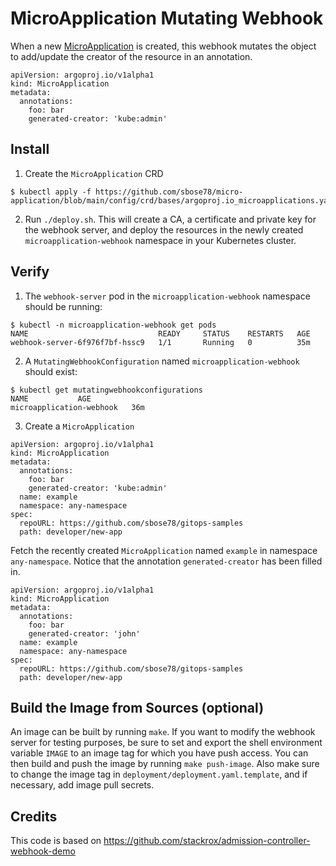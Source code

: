 # MicroApplication Mutating Webhook

When a new [MicroApplication](https://github.com/sbose78/micro-application) is created, this webhook mutates the object to add/update the creator of the resource in an annotation.

```
apiVersion: argoproj.io/v1alpha1
kind: MicroApplication
metadata:
  annotations:
    foo: bar
    generated-creator: 'kube:admin'
```


## Install


1. Create the `MicroApplication` CRD 

```
$ kubectl apply -f https://github.com/sbose78/micro-application/blob/main/config/crd/bases/argoproj.io_microapplications.yaml
```

2. Run `./deploy.sh`. This will create a CA, a certificate and private key for the webhook server,
and deploy the resources in the newly created `microapplication-webhook` namespace in your Kubernetes cluster.



## Verify

1. The `webhook-server` pod in the `microapplication-webhook` namespace should be running:
```
$ kubectl -n microapplication-webhook get pods
NAME                             READY     STATUS    RESTARTS   AGE
webhook-server-6f976f7bf-hssc9   1/1       Running   0          35m
```

2. A `MutatingWebhookConfiguration` named `microapplication-webhook` should exist:
```
$ kubectl get mutatingwebhookconfigurations
NAME           AGE
microapplication-webhook   36m
```

3. Create a `MicroApplication`

```
apiVersion: argoproj.io/v1alpha1
kind: MicroApplication
metadata:
  annotations:
    foo: bar
    generated-creator: 'kube:admin'
  name: example
  namespace: any-namespace
spec:
  repoURL: https://github.com/sbose78/gitops-samples
  path: developer/new-app
```

Fetch the recently created `MicroApplication` named `example` in namespace `any-namespace`. Notice that the annotation `generated-creator` has been filled in.

```
apiVersion: argoproj.io/v1alpha1
kind: MicroApplication
metadata:
  annotations:
    foo: bar
    generated-creator: 'john'
  name: example
  namespace: any-namespace
spec:
  repoURL: https://github.com/sbose78/gitops-samples
  path: developer/new-app
```

## Build the Image from Sources (optional)

An image can be built by running `make`.
If you want to modify the webhook server for testing purposes, be sure to set and export
the shell environment variable `IMAGE` to an image tag for which you have push access. You can then
build and push the image by running `make push-image`. Also make sure to change the image tag
in `deployment/deployment.yaml.template`, and if necessary, add image pull secrets.


## Credits

This code is based on https://github.com/stackrox/admission-controller-webhook-demo

